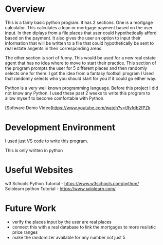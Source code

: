 # Overview

This is a fairly basic python program. It has 2 sections. One is a mortgage calculator. This calculates a loan or mortgage payment based on the user input.
In then diplays from a file places that user could hypothetically afford based on the payment. It also gives the user an option to input their information that will be
written to a file that could hypothetically be sent to real estate angents in their corresponding areas.

The other section is sort of funny. This would be used for a new real estate agent that has no idea where to move to start their practice. This section of the program
prompts the user for 5 different places and then randomly selects one for them. I got the idea from a fantasy football program I Used that randomly selects who
you should start for you if it could go either way.

Python is a very well known programming language. Before this project I did not know any Python. I used these past 2 weeks to write this program to allow myself
to become comfortable with Python.


[Software Demo Video]https://www.youtube.com/watch?v=tRyfdb2fPZk

# Development Environment

I used just VS code to write this program.

This is only written in python

# Useful Websites
 w3 Schools Python Tutorial - https://www.w3schools.com/python/
 Sololearn python Tutorial - https://www.sololearn.com/

# Future Work

- verify the places input by the user are real places
- connect this with a real database to link the mortgages to more realistic price ranges 
- make the randomizer available for any number not just 5
